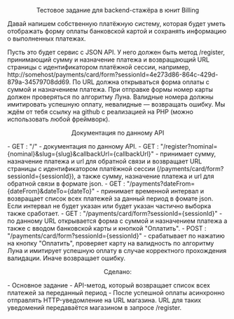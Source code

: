 <p align="center">Тестовое задание для backend-стажёра в юнит Billing</p>
Давай напишем собственную платёжную систему, которая будет уметь отображать форму оплаты банковской картой и сохранять информацию о выполненных платежах.

Пусть это будет сервис с JSON API.
У него должен быть метод /register, принимающий сумму и назначение платежа и возвращающий URL страницы с идентификатором платёжной сессии, например, http://somehost/payments/card/form?sessionId=4e273d86-864c-429d-879a-34579708dd69.
По URL должна открываться форма оплаты с суммой и назначением платежа.
При отправке формы номер карты должен проверяться по алгоритму Луна. Валидные номера должны имитировать успешную оплату, невалидные — возвращать ошибку.
Мы ждём от тебя ссылку на github с реализацией на PHP (можно использовать любой фреймворк).
<p align="center">Документация по данному API</p>
 - GET : "/" - документация по данному API.
 - GET : "/register?nominal={nominal}&slug={slug}&callbackUrl={callbackUrl}" - принимает сумму, назначение платежа и url для обратной связи и возвращает URL страницы с идентификатором платёжной сессии (/payments/card/form?sessionId={sessionId}), а также сумму, назначение платежа и url для обратной связи в формате json.
 - GET : "/payments?dateFrom={dateFrom}&dateTo={dateTo}" - принимает временной интервал и возвращает список всех платежей за данный период в фомате json. Если интервал не будет указан или будет указан частично выборка также сработает.
 - GET : "/payments/card/form?sessionId={sessionId}" - по данному URL открывается форма с суммой и назначением платежа а также с вводом банковской карты и кнопкой "Оплатить".
 - POST : "/payments/card/form?sessionId={sessionId}" - срабатывает по нажатию на кнопку "Оплатить", проверяет карту на валидность по алгоритму Луна и имитирует успешную оплату в случае корректного прохождения валидации. Иначе возвращает ошибку.
<p align="center">Сделано:</p>
 - Основное задание
 - API-метод, который возвращает список всех платежей за переданный период
 - После успешной оплаты асинхронно отправлять HTTP-уведомление на URL магазина. URL для таких уведомений передаваётся магазином в запросе /register. 
